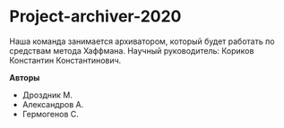 # Project-archiver-2020
Наша команда занимается архиватором, который будет работать по средствам метода Хаффмана.  Научный руководитель: Кориков Константин Константинович.
 
 **Авторы**
- Дроздник M.
- Александров А.
- Гермогенов  С.
